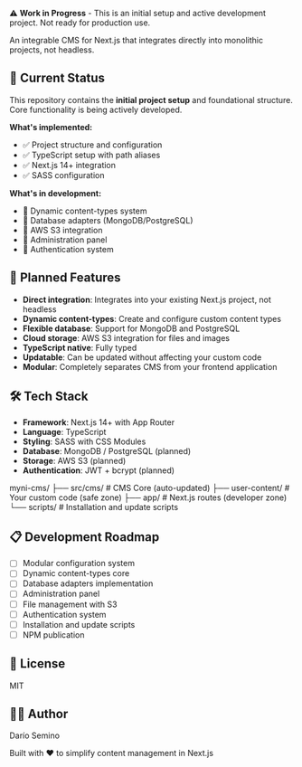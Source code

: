 ⚠️ **Work in Progress** - This is an initial setup and active development project. Not ready for production use.

An integrable CMS for Next.js that integrates directly into monolithic projects, not headless.

## 🚧 Current Status

This repository contains the **initial project setup** and foundational structure. Core functionality is being actively developed.

**What's implemented:**

- ✅ Project structure and configuration
- ✅ TypeScript setup with path aliases
- ✅ Next.js 14+ integration
- ✅ SASS configuration

**What's in development:**

- 🔄 Dynamic content-types system
- 🔄 Database adapters (MongoDB/PostgreSQL)
- 🔄 AWS S3 integration
- 🔄 Administration panel
- 🔄 Authentication system

## 🚀 Planned Features

- **Direct integration**: Integrates into your existing Next.js project, not headless
- **Dynamic content-types**: Create and configure custom content types
- **Flexible database**: Support for MongoDB and PostgreSQL
- **Cloud storage**: AWS S3 integration for files and images
- **TypeScript native**: Fully typed
- **Updatable**: Can be updated without affecting your custom code
- **Modular**: Completely separates CMS from your frontend application

## 🛠️ Tech Stack

- **Framework**: Next.js 14+ with App Router
- **Language**: TypeScript
- **Styling**: SASS with CSS Modules
- **Database**: MongoDB / PostgreSQL (planned)
- **Storage**: AWS S3 (planned)
- **Authentication**: JWT + bcrypt (planned)

myni-cms/
├── src/cms/ # CMS Core (auto-updated)
├── user-content/ # Your custom code (safe zone)
├── app/ # Next.js routes (developer zone)
└── scripts/ # Installation and update scripts

## 📋 Development Roadmap

- [ ] Modular configuration system
- [ ] Dynamic content-types core
- [ ] Database adapters implementation
- [ ] Administration panel
- [ ] File management with S3
- [ ] Authentication system
- [ ] Installation and update scripts
- [ ] NPM publication

## 📄 License

MIT

## 👨‍💻 Author

Darío Semino

Built with ❤️ to simplify content management in Next.js
